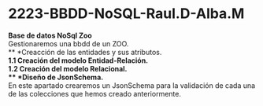 # 2223-BBDD-NoSQL-Raul.D-Alba.M
**Base de datos NoSql Zoo** <br>
Gestionaremos una bbdd de un ZOO.<br>
** *Creacción de las entidades y sus atributos.**<br>
    1.1 Creación del modelo Entidad-Relación.<br>
    1.2 Creación del modelo Relacional.<br>
** *Diseño de JsonSchema.**<br>
     En este apartado crearemos un JsonSchema para la validación de cada una de las colecciones que hemos creado anteriormente.<br>
